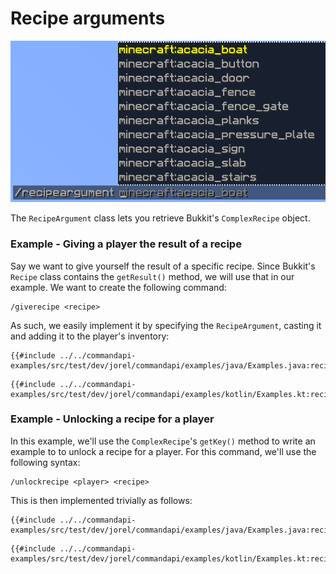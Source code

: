 # Recipe arguments

![A recipe argument command with the suggestions for Minecraft items](./images/arguments/recipe.png)

The `RecipeArgument` class lets you retrieve Bukkit's `ComplexRecipe` object.

<div class="example">

### Example - Giving a player the result of a recipe

Say we want to give yourself the result of a specific recipe. Since Bukkit's `Recipe` class contains the `getResult()` method, we will use that in our example. We want to create the following command:

```mccmd
/giverecipe <recipe>
```

As such, we easily implement it by specifying the `RecipeArgument`, casting it and adding it to the player's inventory:

<div class="multi-pre">

```java,Java
{{#include ../../commandapi-examples/src/test/dev/jorel/commandapi/examples/java/Examples.java:recipearguments}}
```

```kotlin,Kotlin
{{#include ../../commandapi-examples/src/test/dev/jorel/commandapi/examples/kotlin/Examples.kt:recipearguments}}
```

</div>

</div>

<div class="example">

### Example - Unlocking a recipe for a player

In this example, we'll use the `ComplexRecipe`'s `getKey()` method to write an example to to unlock a recipe for a player. For this command, we'll use the following syntax:

```mccmd
/unlockrecipe <player> <recipe>
```

This is then implemented trivially as follows:

<div class="multi-pre">

```java,Java
{{#include ../../commandapi-examples/src/test/dev/jorel/commandapi/examples/java/Examples.java:recipearguments2}}
```

```kotlin,Kotlin
{{#include ../../commandapi-examples/src/test/dev/jorel/commandapi/examples/kotlin/Examples.kt:recipearguments2}}
```

</div>

</div>
